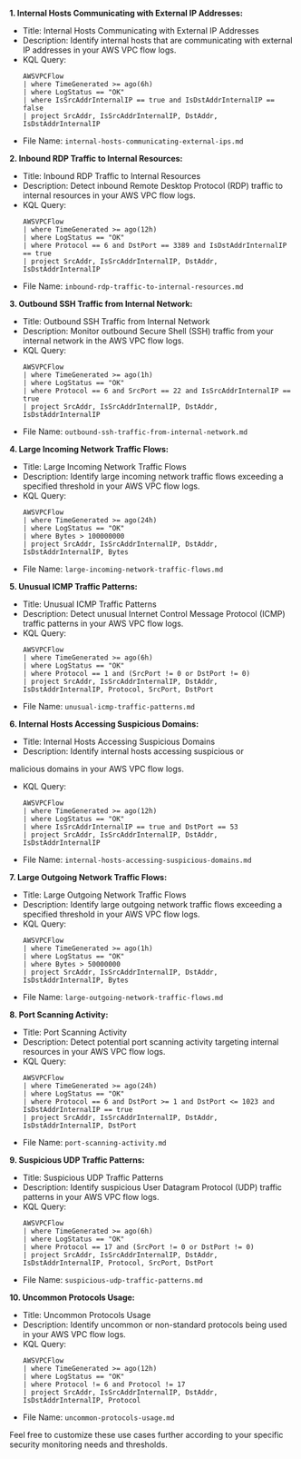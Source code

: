 **1. Internal Hosts Communicating with External IP Addresses:**
- Title: Internal Hosts Communicating with External IP Addresses
- Description: Identify internal hosts that are communicating with external IP addresses in your AWS VPC flow logs.
- KQL Query:
  ```
  AWSVPCFlow
  | where TimeGenerated >= ago(6h)
  | where LogStatus == "OK"
  | where IsSrcAddrInternalIP == true and IsDstAddrInternalIP == false
  | project SrcAddr, IsSrcAddrInternalIP, DstAddr, IsDstAddrInternalIP
  ```
- File Name: `internal-hosts-communicating-external-ips.md`

**2. Inbound RDP Traffic to Internal Resources:**
- Title: Inbound RDP Traffic to Internal Resources
- Description: Detect inbound Remote Desktop Protocol (RDP) traffic to internal resources in your AWS VPC flow logs.
- KQL Query:
  ```
  AWSVPCFlow
  | where TimeGenerated >= ago(12h)
  | where LogStatus == "OK"
  | where Protocol == 6 and DstPort == 3389 and IsDstAddrInternalIP == true
  | project SrcAddr, IsSrcAddrInternalIP, DstAddr, IsDstAddrInternalIP
  ```
- File Name: `inbound-rdp-traffic-to-internal-resources.md`

**3. Outbound SSH Traffic from Internal Network:**
- Title: Outbound SSH Traffic from Internal Network
- Description: Monitor outbound Secure Shell (SSH) traffic from your internal network in the AWS VPC flow logs.
- KQL Query:
  ```
  AWSVPCFlow
  | where TimeGenerated >= ago(1h)
  | where LogStatus == "OK"
  | where Protocol == 6 and SrcPort == 22 and IsSrcAddrInternalIP == true
  | project SrcAddr, IsSrcAddrInternalIP, DstAddr, IsDstAddrInternalIP
  ```
- File Name: `outbound-ssh-traffic-from-internal-network.md`

**4. Large Incoming Network Traffic Flows:**
- Title: Large Incoming Network Traffic Flows
- Description: Identify large incoming network traffic flows exceeding a specified threshold in your AWS VPC flow logs.
- KQL Query:
  ```
  AWSVPCFlow
  | where TimeGenerated >= ago(24h)
  | where LogStatus == "OK"
  | where Bytes > 100000000
  | project SrcAddr, IsSrcAddrInternalIP, DstAddr, IsDstAddrInternalIP, Bytes
  ```
- File Name: `large-incoming-network-traffic-flows.md`

**5. Unusual ICMP Traffic Patterns:**
- Title: Unusual ICMP Traffic Patterns
- Description: Detect unusual Internet Control Message Protocol (ICMP) traffic patterns in your AWS VPC flow logs.
- KQL Query:
  ```
  AWSVPCFlow
  | where TimeGenerated >= ago(6h)
  | where LogStatus == "OK"
  | where Protocol == 1 and (SrcPort != 0 or DstPort != 0)
  | project SrcAddr, IsSrcAddrInternalIP, DstAddr, IsDstAddrInternalIP, Protocol, SrcPort, DstPort
  ```
- File Name: `unusual-icmp-traffic-patterns.md`

**6. Internal Hosts Accessing Suspicious Domains:**
- Title: Internal Hosts Accessing Suspicious Domains
- Description: Identify internal hosts accessing suspicious or

 malicious domains in your AWS VPC flow logs.
- KQL Query:
  ```
  AWSVPCFlow
  | where TimeGenerated >= ago(12h)
  | where LogStatus == "OK"
  | where IsSrcAddrInternalIP == true and DstPort == 53
  | project SrcAddr, IsSrcAddrInternalIP, DstAddr, IsDstAddrInternalIP
  ```
- File Name: `internal-hosts-accessing-suspicious-domains.md`

**7. Large Outgoing Network Traffic Flows:**
- Title: Large Outgoing Network Traffic Flows
- Description: Identify large outgoing network traffic flows exceeding a specified threshold in your AWS VPC flow logs.
- KQL Query:
  ```
  AWSVPCFlow
  | where TimeGenerated >= ago(1h)
  | where LogStatus == "OK"
  | where Bytes > 50000000
  | project SrcAddr, IsSrcAddrInternalIP, DstAddr, IsDstAddrInternalIP, Bytes
  ```
- File Name: `large-outgoing-network-traffic-flows.md`

**8. Port Scanning Activity:**
- Title: Port Scanning Activity
- Description: Detect potential port scanning activity targeting internal resources in your AWS VPC flow logs.
- KQL Query:
  ```
  AWSVPCFlow
  | where TimeGenerated >= ago(24h)
  | where LogStatus == "OK"
  | where Protocol == 6 and DstPort >= 1 and DstPort <= 1023 and IsDstAddrInternalIP == true
  | project SrcAddr, IsSrcAddrInternalIP, DstAddr, IsDstAddrInternalIP, DstPort
  ```
- File Name: `port-scanning-activity.md`

**9. Suspicious UDP Traffic Patterns:**
- Title: Suspicious UDP Traffic Patterns
- Description: Identify suspicious User Datagram Protocol (UDP) traffic patterns in your AWS VPC flow logs.
- KQL Query:
  ```
  AWSVPCFlow
  | where TimeGenerated >= ago(6h)
  | where LogStatus == "OK"
  | where Protocol == 17 and (SrcPort != 0 or DstPort != 0)
  | project SrcAddr, IsSrcAddrInternalIP, DstAddr, IsDstAddrInternalIP, Protocol, SrcPort, DstPort
  ```
- File Name: `suspicious-udp-traffic-patterns.md`

**10. Uncommon Protocols Usage:**
- Title: Uncommon Protocols Usage
- Description: Identify uncommon or non-standard protocols being used in your AWS VPC flow logs.
- KQL Query:
  ```
  AWSVPCFlow
  | where TimeGenerated >= ago(12h)
  | where LogStatus == "OK"
  | where Protocol != 6 and Protocol != 17
  | project SrcAddr, IsSrcAddrInternalIP, DstAddr, IsDstAddrInternalIP, Protocol
  ```
- File Name: `uncommon-protocols-usage.md`

Feel free to customize these use cases further according to your specific security monitoring needs and thresholds.
